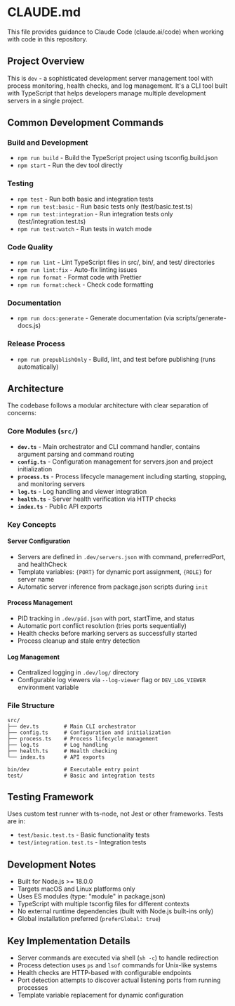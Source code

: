 # CLAUDE.md

This file provides guidance to Claude Code (claude.ai/code) when working with code in this repository.

## Project Overview

This is `dev` - a sophisticated development server management tool with process monitoring, health checks, and log management. It's a CLI tool built with TypeScript that helps developers manage multiple development servers in a single project.

## Common Development Commands

### Build and Development
- `npm run build` - Build the TypeScript project using tsconfig.build.json
- `npm start` - Run the dev tool directly

### Testing
- `npm test` - Run both basic and integration tests
- `npm run test:basic` - Run basic tests only (test/basic.test.ts)
- `npm run test:integration` - Run integration tests only (test/integration.test.ts)
- `npm run test:watch` - Run tests in watch mode

### Code Quality
- `npm run lint` - Lint TypeScript files in src/, bin/, and test/ directories
- `npm run lint:fix` - Auto-fix linting issues
- `npm run format` - Format code with Prettier
- `npm run format:check` - Check code formatting

### Documentation
- `npm run docs:generate` - Generate documentation (via scripts/generate-docs.js)

### Release Process
- `npm run prepublishOnly` - Build, lint, and test before publishing (runs automatically)

## Architecture

The codebase follows a modular architecture with clear separation of concerns:

### Core Modules (`src/`)
- **`dev.ts`** - Main orchestrator and CLI command handler, contains argument parsing and command routing
- **`config.ts`** - Configuration management for servers.json and project initialization
- **`process.ts`** - Process lifecycle management including starting, stopping, and monitoring servers
- **`log.ts`** - Log handling and viewer integration
- **`health.ts`** - Server health verification via HTTP checks
- **`index.ts`** - Public API exports

### Key Concepts

#### Server Configuration
- Servers are defined in `.dev/servers.json` with command, preferredPort, and healthCheck
- Template variables: `{PORT}` for dynamic port assignment, `{ROLE}` for server name
- Automatic server inference from package.json scripts during `init`

#### Process Management
- PID tracking in `.dev/pid.json` with port, startTime, and status
- Automatic port conflict resolution (tries ports sequentially)
- Health checks before marking servers as successfully started
- Process cleanup and stale entry detection

#### Log Management
- Centralized logging in `.dev/log/` directory
- Configurable log viewers via `--log-viewer` flag or `DEV_LOG_VIEWER` environment variable

### File Structure
```
src/
├── dev.ts        # Main CLI orchestrator
├── config.ts     # Configuration and initialization
├── process.ts    # Process lifecycle management
├── log.ts        # Log handling
├── health.ts     # Health checking
└── index.ts      # API exports

bin/dev           # Executable entry point
test/             # Basic and integration tests
```

## Testing Framework

Uses custom test runner with ts-node, not Jest or other frameworks. Tests are in:
- `test/basic.test.ts` - Basic functionality tests
- `test/integration.test.ts` - Integration tests

## Development Notes

- Built for Node.js >= 18.0.0
- Targets macOS and Linux platforms only
- Uses ES modules (type: "module" in package.json)
- TypeScript with multiple tsconfig files for different contexts
- No external runtime dependencies (built with Node.js built-ins only)
- Global installation preferred (`preferGlobal: true`)

## Key Implementation Details

- Server commands are executed via shell (`sh -c`) to handle redirection
- Process detection uses `ps` and `lsof` commands for Unix-like systems
- Health checks are HTTP-based with configurable endpoints
- Port detection attempts to discover actual listening ports from running processes
- Template variable replacement for dynamic configuration
